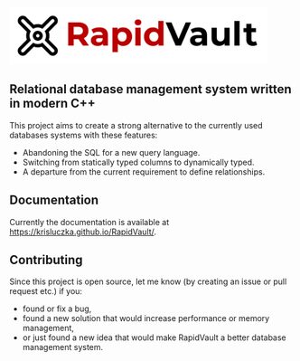 <img src="https://github.com/krisluczka/RapidVault/blob/master/rv_2024_logo_black.png" height="100px"/>

## Relational database management system written in modern C++

This project aims to create a strong alternative to the currently used databases systems with these features:
* Abandoning the SQL for a new query language.
* Switching from statically typed columns to dynamically typed.
* A departure from the current requirement to define relationships.

## Documentation
Currently the documentation is available at https://krisluczka.github.io/RapidVault/.

## Contributing
Since this project is open source, let me know (by creating an issue or pull request etc.) if you:
* found or fix a bug,
* found a new solution that would increase performance or memory management,
* or just found a new idea that would make RapidVault a better database management system.
